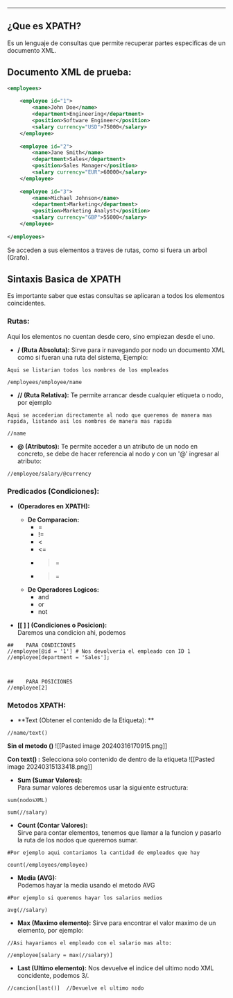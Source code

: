 
---
## ¿Que es XPATH?
Es un lenguaje de consultas que permite recuperar partes especificas de un documento XML.

## Documento XML de prueba:

```xml
<employees>
	
    <employee id="1">
        <name>John Doe</name>
        <department>Engineering</department>
        <position>Software Engineer</position>
        <salary currency="USD">75000</salary>
    </employee>
    
    <employee id="2">
        <name>Jane Smith</name>
        <department>Sales</department>
        <position>Sales Manager</position>
        <salary currency="EUR">60000</salary>
    </employee>
    
    <employee id="3">
        <name>Michael Johnson</name>
        <department>Marketing</department>
        <position>Marketing Analyst</position>
        <salary currency="GBP">55000</salary>
    </employee>
	
</employees>
```

Se acceden a sus elementos a traves de rutas, como si fuera un arbol (Grafo).


## Sintaxis Basica de XPATH
Es importante saber que estas consultas se aplicaran a todos los elementos coincidentes.

### Rutas:
Aqui los elementos no cuentan desde cero, sino empiezan desde el uno.

- **/  (Ruta Absoluta):**
	Sirve para ir navegando por nodo un documento XML como si fueran una ruta del sistema, Ejemplo:
	
```xpath
Aqui se listarian todos los nombres de los empleados

/employees/employee/name
```


- **//  (Ruta Relativa):**
	 Te permite arrancar desde cualquier etiqueta o nodo, por ejemplo
	
```xpath
Aqui se accederian directamente al nodo que queremos de manera mas rapida, listando asi los nombres de manera mas rapida

//name
```

- **@  (Atributos):**
	 Te permite acceder a un atributo de un nodo en concreto, se debe de hacer referencia al nodo y con un '@' ingresar al atributo:
	 
```xpath
//employee/salary/@currency
```

### Predicados (Condiciones):

- **(Operadores en XPATH):**
	 - **De Comparacion:**
		 - = 
		 - !=
		 - <
		 - <=
		 - >=
		 - >=
	 - **De Operadores Logicos:**
		- and 
		- or
		- not


- **[[ ] ]    (Condiciones o Posicion):**  
     Daremos una condicion ahi, podemos
	 
```xpath
##    PARA CONDICIONES  
//employee[@id = '1'] # Nos devolveria el empleado con ID 1
//employee[department = 'Sales'];



##    PARA POSICIONES 
//employee[2]
```


### Metodos XPATH:

- **Text (Obtener el contenido de la Etiqueta): **  
	 
```xpath
//name/text()
```

**Sin el metodo ()**
![[Pasted image 20240316170915.png]]

**Con text() :**
Selecciona solo contenido de dentro de la etiqueta
![[Pasted image 20240315133418.png]]

- **Sum (Sumar Valores):**  
	  Para sumar valores deberemos usar la siguiente estructura:
	
```xpath
sum(nodosXML)  

sum(//salary)
```

- **Count (Contar Valores):**  
	 Sirve para contar elementos, tenemos que llamar a la funcion y pasarlo la ruta de los nodos que queremos sumar. 
	 
```xpath
#Por ejemplo aqui contariamos la cantidad de empleados que hay

count(/employees/employee)
```


- **Media (AVG):**  
	 Podemos hayar la media usando el metodo AVG
```XPATH
#Por ejemplo si queremos hayar los salarios medios

avg(//salary)
```

- **Max (Maximo elemento):** 
	 Sirve para encontrar el valor maximo de un elemento, por ejemplo:
	
```xpath
//Asi hayariamos el empleado con el salario mas alto:

//employee[salary = max(//salary)] 
```

[]()
- **Last (Ultimo elemento):** 
	 Nos devuelve el indice del ultimo nodo XML concidente, podemos 3/.
	 
```xpath
//cancion[last()]  //Devuelve el ultimo nodo 
```
